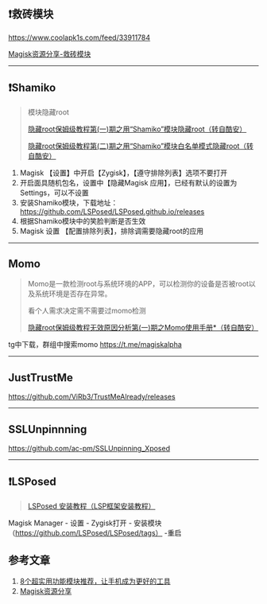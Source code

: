 ## ❗救砖模块

https://www.coolapk1s.com/feed/33911784 

[Magisk资源分享-救砖模块](https://magisk.suchenqaq.club/query.php?file_type=magisk&is_classification_list=true&search_content=%E6%95%91%E7%A0%96)

---

## ❗Shamiko

> 模块隐藏root
>
> [隐藏root保姆级教程第(一)期之用“Shamiko”模块隐藏root（转自酷安）](https://www.bilibili.com/read/cv19575757/)
>
> [隐藏root保姆级教程第(二)期之用“Shamiko”模块白名单模式隐藏root（转自酷安）](https://www.bilibili.com/read/cv19924339/)

1. Magisk 【设置】中开启【Zygisk】，【遵守排除列表】选项不要打开
2. 开启面具随机包名，设置中【隐藏Magisk 应用】，已经有默认的设置为Settings，可以不设置
3. 安装Shamiko模块，下载地址：https://github.com/LSPosed/LSPosed.github.io/releases
4. 根据Shamiko模块中的笑脸判断是否生效
5. Magisk 设置 【配置排除列表】，排除调需要隐藏root的应用

---

## Momo

> Momo是一款检测root与系统环境的APP，可以检测你的设备是否被root以及系统环境是否存在异常。
>
> 看个人需求决定需不需要过momo检测
>
> [隐藏root保姆级教程无效原因分析第(一)期之Momo使用手册*（转自酷安）](https://www.bilibili.com/read/cv19575807/)

tg中下载，群组中搜索momo https://t.me/magiskalpha

---

## JustTrustMe

https://github.com/ViRb3/TrustMeAlready/releases

---

## SSLUnpinnning

https://github.com/ac-pm/SSLUnpinning_Xposed

---

## ❗LSPosed

> [LSPosed 安装教程（LSP框架安装教程）](https://magiskcn.com/lsposed-install)

Magisk Manager - 设置 - Zygisk打开 - 安装模块（https://github.com/LSPosed/LSPosed/tags） -重启

## 参考文章

1. [8个超实用功能模块推荐，让手机成为更好的工具](https://www.bilibili.com/video/BV1fB4y1v7B5)
1. [Magisk资源分享](https://magisk.suchenqaq.club/)

